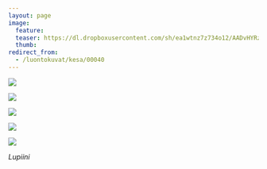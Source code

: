 ```yaml
---
layout: page
image:
  feature:
  teaser: https://dl.dropboxusercontent.com/sh/ea1wtnz7z734o12/AADvHYRzYH0JK38L8A8DdZjSa/luontokuvat/kes%C3%A4/2/DSC31820-245px.jpg
  thumb:
redirect_from:
  - /luontokuvat/kesa/00040
---
```


[![](https://dl.dropboxusercontent.com/sh/ea1wtnz7z734o12/AACa4j69m7SjCv3rJr6kDccGa/luontokuvat/kes%C3%A4/2/DSC31803-800px.jpg)](https://dl.dropboxusercontent.com/sh/ea1wtnz7z734o12/AAB29QH3X9f3NLzp1mAcctOWa/luontokuvat/kes%C3%A4/2/DSC31803.jpg)

[![](https://dl.dropboxusercontent.com/sh/ea1wtnz7z734o12/AAC9mOgY9kGqZSAxBfxHrDhKa/luontokuvat/kes%C3%A4/2/DSC31820-800px.jpg)](https://dl.dropboxusercontent.com/sh/ea1wtnz7z734o12/AAD2T4IvxlZBaPP8jXAY02_ha/luontokuvat/kes%C3%A4/2/DSC31820.jpg)

[![](https://dl.dropboxusercontent.com/sh/ea1wtnz7z734o12/AAAaSM4g83vUGBptN5atbCgma/luontokuvat/kes%C3%A4/2/DSC31824-800px.jpg)](https://dl.dropboxusercontent.com/sh/ea1wtnz7z734o12/AADbjFOxui9-X8AWZxs8gzqVa/luontokuvat/kes%C3%A4/2/DSC31824.jpg)

[![](https://dl.dropboxusercontent.com/sh/ea1wtnz7z734o12/AACRl3Y_ePOvfKWl4NJED2rfa/luontokuvat/kes%C3%A4/2/DSC31837-800px.jpg)](https://dl.dropboxusercontent.com/sh/ea1wtnz7z734o12/AABWZdsnyHmMpRQ27QOazIT2a/luontokuvat/kes%C3%A4/2/DSC31837.jpg)

[![](https://dl.dropboxusercontent.com/sh/ea1wtnz7z734o12/AAB2hKKTYAa2WC7B7yyXXAyla/luontokuvat/kes%C3%A4/2/DSC31841-800px.jpg)](https://dl.dropboxusercontent.com/sh/ea1wtnz7z734o12/AAAYaTNBHGq0vzr3yqbxIRUaa/luontokuvat/kes%C3%A4/2/DSC31841.jpg)

*Lupiini*

